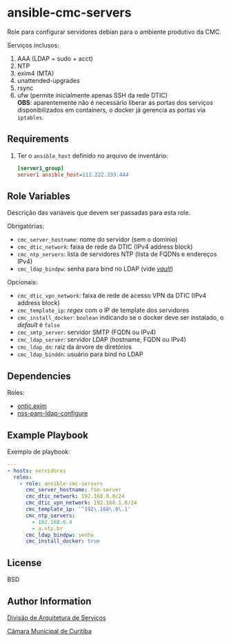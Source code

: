 # ansible-cmc-servers

Role para configurar servidores debian para o ambiente produtivo da CMC.

Serviços inclusos:

1. AAA (LDAP + sudo + acct)
1. NTP
1. exim4 (MTA)
1. unattended-upgrades
1. rsync
1. ufw (permite inicialmente apenas SSH da rede DTIC)  
   **OBS**: aparentemente não é necessário liberar as portas dos serviços
   disponibilizados em containers, o docker já gerencia as portas via
   `iptables`.

## Requirements

1. Ter o `ansible_host` definido no arquivo de inventário:

   ```ini
   [server1_group]
   server1 ansible_host=111.222.333.444
   ```

<!-- Any pre-requisites that may not be covered by Ansible itself or the role should be mentioned here. For instance, if the role uses the EC2 module, it may be a good idea to mention in this section that the boto package is required. -->

## Role Variables

Descrição das variáveis que devem ser passadas para esta role.

Obrigatórias:

- `cmc_server_hostname`: nome do servidor (sem o domínio)
- `cmc_dtic_network`: faixa de rede da DTIC (IPv4 address block)
- `cmc_ntp_servers`: lista de servidores NTP (lista de FQDNs e endereços IPv4)
- `cmc_ldap_bindpw`: senha para bind no LDAP (vide [_vault_](https://docs.ansible.com/ansible/latest/user_guide/vault.html))

Opcionais:

- `cmc_dtic_vpn_network`: faixa de rede de acesso VPN da DTIC (IPv4 address block)
- `cmc_template_ip`: _regex_ com o IP de template dos servidores
- `cmc_install_docker`: `boolean` indicando se o docker deve ser instalado, o _default_ é `false`
- `cmc_smtp_server`: servidor SMTP (FQDN ou IPv4)
- `cmc_ldap_server`: servidor LDAP (hostname, FQDN ou IPv4)
- `cmc_ldap_dn`: raiz da árvore de diretórios
- `cmc_ldap_binddn`: usuário para bind no LDAP

<!-- A description of the settable variables for this role should go here, including any variables that are in defaults/main.yml, vars/main.yml, and any variables that can/should be set via parameters to the role. Any variables that are read from other roles and/or the global scope (ie. hostvars, group vars, etc.) should be mentioned here as well. -->

## Dependencies

Roles:

- [ontic.exim](https://galaxy.ansible.com/ontic/exim)
- [nss-pam-ldap-configure](https://galaxy.ansible.com/andrewrothstein/nss-pam-ldap-configure)

<!-- A list of other roles hosted on Galaxy should go here, plus any details in regards to parameters that may need to be set for other roles, or variables that are used from other roles. -->

## Example Playbook

<!-- Including an example of how to use your role (for instance, with variables passed in as parameters) is always nice for users too: -->

Exemplo de playbook:

```yaml
---
- hosts: servidores
  roles:
    - role: ansible-cmc-servers
      cmc_server_hostname: foo-server
      cmc_dtic_network: 192.168.0.0/24
      cmc_dtic_vpn_network: 192.168.1.0/24
      cmc_template_ip: '^192\.168\.0\.1'
      cmc_ntp_servers:
        - 192.168.0.4
        - a.ntp.br
      cmc_ldap_bindpw: senha
      cmc_install_docker: true
```

## License

BSD

## Author Information

[Divisão de Arquitetura de Serviços](mailto:arquitetura-ti@cmc.pr.gov.br)

[Câmara Municipal de Curitiba](https://cmc.pr.gov.br)

<!-- An optional section for the role authors to include contact information, or a website (HTML is not allowed). -->
